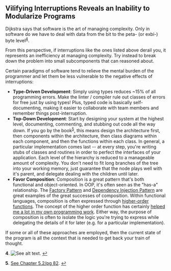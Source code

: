 

## Vilifying Interruptions Reveals an Inability to Modularize Programs

Dijkstra says that software is the art of managing complexity. Only in software do we have to deal with data from the
bit to the peta- (or exbi-) byte level<sup id="a4">[4](#f4)</sup>.

From this perspective, if interruptions like the ones listed above derail you, it represents an inefficiency at managing
complexity. Try instead to break down the problem into small subcomponents that can reasoned about.

Certain paradigms of software tend to relieve the mental burden of the programmer and let them be less vulnerable to the
negative effects of interruptions:

- **Type-Driven Development**: Simply using types reduces ~15% of all programming errors. Make the linter / compiler rule
  out classes of errors for free just by using types! Plus, typed code is basically self-documenting, making it easier to
  collaborate with team members and remember things post-interruption.
- **Top-Down Development**: Start by designing your system at the highest level, documenting, commenting, and stubbing
  out code all the way down. If you go by the book<sup id="a6">[5](#f5)</sup>, this means design the architecture first,
  then components within the architecture, then class diagrams within each component, and then the functions within each
  class. In general, a particular implementation comes last -- at every step, you're writing stubs of classes and
  routines in order to perfect the interfaces of your application. Each level of the hierarchy is reduced to a manageable
  amount of complexity. You don't need to fit long branches of the tree into your working memory, just guarantee that
  the node plays well with it's parent, and delegate dealing with the children until later.
- **Favor Composition**: Composition is a great pattern that's both functional and object-oriented. In OOP, it's often
  seen as the "has-a" relationship. The [Factory Pattern](https://en.wikipedia.org/wiki/Factory_method_pattern) and [Dependency Injection Pattern](https://en.wikipedia.org/wiki/Dependency_inversion_principle) are great examples of the great
  successes of composition. Within functional languages, composition is often expressed through [higher-order functions](https://en.wikipedia.org/wiki/Higher-order_function).
  The concept of the higher order function has certainly [helped me a lot in my own programming work](https://alex.merose.com/blog/2018/07/06/higher-order-functions-on-pandas-dataframes).
  Either way, the purpose of composition is often to isolate the logic you're trying to express while delegating the
  details of it for later (e.g. for a particular implementation).

If some or all of these approaches are employed, then the current state of the program is all the context that is
needed to get back your train of thought.


<b id="f4">4</b>. ![See alt text](../assets/Code-Complete-Ch-5-Complexity.webp "Managing complexity is the most important technical topic in software development. In my view, it’s so important that Software’s Primary Technical Imperative has to be managing complexity.    Complexity is not a new feature of software development. Computing pioneer Edsger Dijkstra pointed out that computing is the only profession in which a single mind is obliged to span the distance from a bit to a few hundred megabytes, a ratio of 1 to 10^9, or nine orders of magnitude (Dijkstra 1989).     This gigantic ratio is staggering. Dijkstra put it this way: “Compared to that number of semantic levels, the average mathematical theory is almost flat. By evoking the need for deep conceptual hierarchies, the automatic computer confronts us with a radically new intellectual challenge that has no precedent in our history.” Of course software has become even more complex since 1989, and Dijkstra’s ratio of 1 to 10^9 could easily be more like 1 to 10^15 today. "). [↩](#a4)

<b id="f5">5</b>. [See Chapter 5.2/pg 82](http://aroma.vn/web/wp-content/uploads/2016/11/code-complete-2nd-edition-v413hav.pdf). [↩](#a5)
